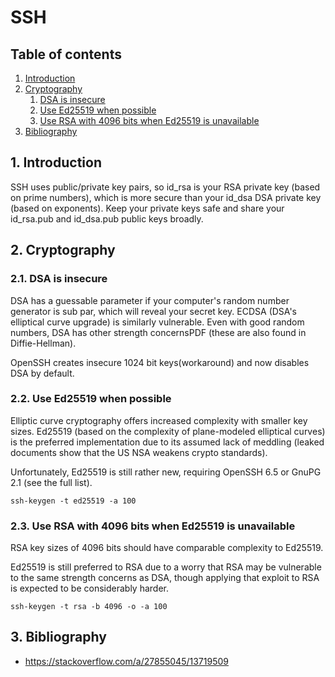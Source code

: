 # SSH

## Table of contents
1. [Introduction](#introduction)
2. [Cryptography](#cryptography)
    1. [DSA is insecure](#subparagraph1)
    2. [Use Ed25519 when possible](#subparagraph2)
    3. [Use RSA with 4096 bits when Ed25519 is unavailable](#subparagraph3)
3. [Bibliography](#bibliography)


## 1. Introduction <a name="introduction"></a>

SSH uses public/private key pairs, so id_rsa is your RSA private key (based on prime numbers), which is more secure than your id_dsa DSA private key (based on exponents). Keep your private keys safe and share your id_rsa.pub and id_dsa.pub public keys broadly.

## 2. Cryptography <a name="cryptography"></a>

### 2.1. DSA is insecure <a name="subparagraph1"></a>
DSA has a guessable parameter if your computer's random number generator is sub par, which will reveal your secret key. ECDSA (DSA's elliptical curve upgrade) is similarly vulnerable. Even with good random numbers, DSA has other strength concernsPDF (these are also found in Diffie-Hellman).

OpenSSH creates insecure 1024 bit keys(workaround) and now disables DSA by default.

### 2.2. Use Ed25519 when possible <a name="subparagraph2"></a>
Elliptic curve cryptography offers increased complexity with smaller key sizes. Ed25519 (based on the complexity of plane-modeled elliptical curves) is the preferred implementation due to its assumed lack of meddling (leaked documents show that the US NSA weakens crypto standards).

Unfortunately, Ed25519 is still rather new, requiring OpenSSH 6.5 or GnuPG 2.1 (see the full list).

```shell
ssh-keygen -t ed25519 -a 100
```

### 2.3. Use RSA with 4096 bits when Ed25519 is unavailable <a name="subparagraph3"></a>
RSA key sizes of 4096 bits should have comparable complexity to Ed25519.

Ed25519 is still preferred to RSA due to a worry that RSA may be vulnerable to the same strength concerns as DSA, though applying that exploit to RSA is expected to be considerably harder.


```shell
ssh-keygen -t rsa -b 4096 -o -a 100
```

## 3. Bibliography <a name="bibliography"></a>

- https://stackoverflow.com/a/27855045/13719509